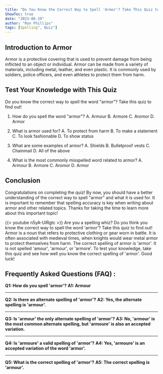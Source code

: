 ```yaml
---
title: "Do You Know the Correct Way to Spell 'Armor'? Take This Quiz to Find Out!"
ShowToc: true 
date: "2023-06-19"
author: "Ron Phillips" 
tags: [Spelling", Quiz"]
---
```

## Introduction to Armor

Armor is a protective covering that is used to prevent damage from being inflicted to an object or individual. Armor can be made from a variety of materials, including metal, leather, and even plastic. It is commonly used by soldiers, police officers, and even athletes to protect them from harm.

## Test Your Knowledge with This Quiz

Do you know the correct way to spell the word "armor"? Take this quiz to find out!

1. How do you spell the word "armor"?
A. Armour
B. Armore
C. Aromor
D. Armor

2. What is armor used for?
A. To protect from harm
B. To make a statement
C. To look fashionable
D. To show status

3. What are some examples of armor?
A. Shields
B. Bulletproof vests
C. Chainmail
D. All of the above

4. What is the most commonly misspelled word related to armor?
A. Armour
B. Armore
C. Aromor
D. Armor

## Conclusion

Congratulations on completing the quiz! By now, you should have a better understanding of the correct way to spell "armor" and what it is used for. It is important to remember that spelling accuracy is key when writing about armor and other related topics. Thanks for taking the time to learn more about this important topic!

{{< youtube n5yA-UlRgtc >}} 
Are you a spelling whiz? Do you think you know the correct way to spell the word 'armor'? Take this quiz to find out! Armor is a noun that refers to protective clothing or gear worn in battle. It is often associated with medieval times, when knights would wear metal armor to protect themselves from harm. The correct spelling of armor is 'armor'. It is not spelled 'amour', 'armour', or 'armore'. To test your knowledge, take this quiz and see how well you know the correct spelling of 'armor'. Good luck!

## Frequently Asked Questions (FAQ) :
**Q1: How do you spell 'armor'?**
**A1: Armour**

---

**Q2: Is there an alternate spelling of 'armor'?**
**A2: Yes, the alternate spelling is 'armour'.**

---

**Q3: Is 'armour' the only alternate spelling of 'armor'?**
**A3: No, 'armour' is the most common alternate spelling, but 'armoure' is also an accepted variation.**

---

**Q4: Is 'armoure' a valid spelling of 'armor'?**
**A4: Yes, 'armoure' is an accepted variation of the word 'armor'.**

---

**Q5: What is the correct spelling of 'armor'?**
**A5: The correct spelling is 'armour'.**





